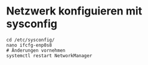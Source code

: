 # Netzwerk konfiguieren mit sysconfig 

```
cd /etc/sysconfig/
nano ifcfg-enp0s8
# Änderungen vornehmen 
systemctl restart NetworkManager 
```
